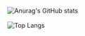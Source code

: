 ![Anurag's GitHub stats](https://github-readme-stats.vercel.app/api?username=hsinaDitaM&theme=radical)
<br/>  
![Top Langs](https://github-readme-stats.vercel.app/api/top-langs/?username=hsinaDitaM&layout=compact&theme=radical)
<br/> 

<!---
hsinaDitaM/hsinaDitaM is a ✨ special ✨ repository because its `README.md` (this file) appears on your GitHub profile.
You can click the Preview link to take a look at your changes.
--->
